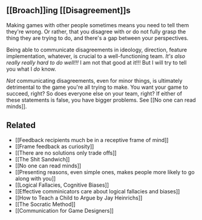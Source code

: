 [[Broach]]ing [[Disagreement]]s
---

Making games with other people sometimes means you need to tell them they're wrong. Or rather, that you disagree with or do not fully grasp the thing they are trying to do, and there's a gap between your perspectives.

Being able to communicate disagreements in ideology, direction, feature implementation, whatever, is crucial to a well-functioning team. *It's also really really hard to do well!!!* I am not that good at it!!! But I will try to tell you what I *do* know.

*Not* communicating disagreements, even for minor things, is ultimately detrimental to the game you're all trying to make. You want your game to succeed, right? So does everyone else on your team, right? If either of these statements is false, you have bigger problems. See [[No one can read minds]].

Related
---
- [[Feedback recipients much be in a receptive frame of mind]]
- [[Frame feedback as curiosity]]
- [[There are no solutions only trade offs]]
- [[The Shit Sandwich]]
- [[No one can read minds]]
- [[Presenting reasons, even simple ones, makes people more likely to go along with you]]
- [[Logical Fallacies, Cognitive Biases]]
- [[Effective comminicators care about logical fallacies and biases]]
- [[How to Teach a Child to Argue by Jay Heinrichs]]
- [[The Socratic Method]]
- [[Communication for Game Designers]]